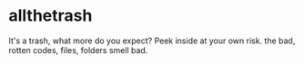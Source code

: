 # allthetrash
It's a trash, what more do you expect? Peek inside at your own risk. the bad, rotten codes, files, folders smell bad.
